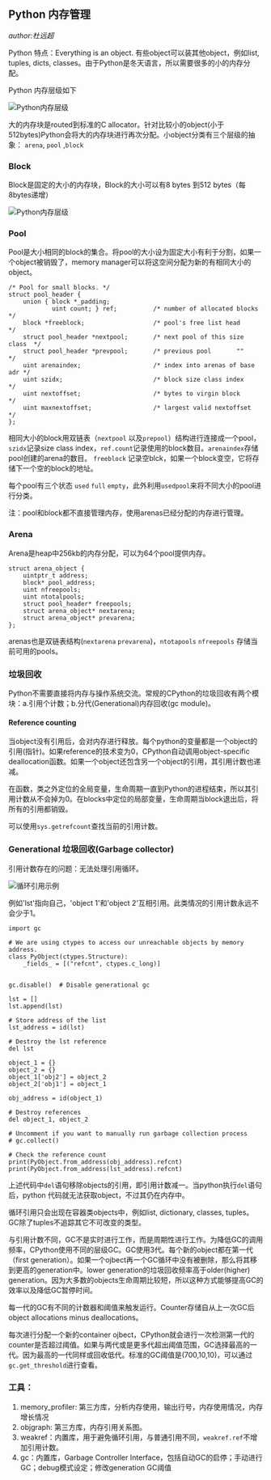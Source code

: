 ## Python 内存管理

*author:杜远超*

Python 特点：Everything is an object. 有些object可以装其他object，例如list, tuples, dicts, classes。由于Python是冬天语言，所以需要很多的小的内存分配。

Python 内存层级如下

![Python内存层级](images/python_hierarchical_layers.png)

大的内存块是routed到标准的C allocator。针对比较小的object(小于512bytes)Python会将大的内存块进行再次分配。小object分类有三个层级的抽象： `arena`,  `pool` ,`block`

### Block
Block是固定的大小的内存块，Block的大小可以有8 bytes 到512 bytes（每8bytes递增）


![Python内存层级](images/block.png)

### Pool
Pool是大小相同的block的集合。将pool的大小设为固定大小有利于分割，如果一个object被销毁了，memory manager可以将这空间分配为新的有相同大小的object。

```
/* Pool for small blocks. */
struct pool_header {
    union { block *_padding;
            uint count; } ref;          /* number of allocated blocks    */
    block *freeblock;                   /* pool's free list head         */
    struct pool_header *nextpool;       /* next pool of this size class  */
    struct pool_header *prevpool;       /* previous pool       ""        */
    uint arenaindex;                    /* index into arenas of base adr */
    uint szidx;                         /* block size class index        */
    uint nextoffset;                    /* bytes to virgin block         */
    uint maxnextoffset;                 /* largest valid nextoffset      */
};
```
相同大小的block用双链表（`nextpool` 以及`prepool`）结构进行连接成一个pool，`szidx`记录size class index，`ref.count`记录使用的block数目。`arenaindex`存储pool创建的arena的数目。 `freeblock` 记录空blck，如果一个block变空，它将存储下一个空的block的地址。

每个pool有三个状态 `used` `full` `empty`，此外利用`usedpool`来将不同大小的pool进行分类。

注：pool和block都不直接管理内存，使用arenas已经分配的内存进行管理。

### Arena
Arena是heap中256kb的内存分配，可以为64个pool提供内存。


```
struct arena_object {
    uintptr_t address;
    block* pool_address;
    uint nfreepools;
    uint ntotalpools;
    struct pool_header* freepools;
    struct arena_object* nextarena;
    struct arena_object* prevarena;
};
```
arenas也是双链表结构(`nextarena` `prevarena`)，`ntotapools` `nfreepools` 存储当前可用的pools。


### 垃圾回收
Python不需要直接将内存与操作系统交流。常规的CPython的垃圾回收有两个模块：a.引用个计数；b.分代(Generational)内存回收(gc module)。

#### Reference counting
当object没有引用后，会对内存进行释放。每个python的变量都是一个object的引用(指针)。如果reference的技术变为0，CPython自动调用object-specific deallocation函数。如果一个object还包含另一个object的引用，其引用计数也递减。

在函数，类之外定位的全局变量，生命周期一直到Python的进程结束，所以其引用计数从不会掉为0。在blocks中定位的局部变量，生命周期当block退出后，将所有的引用都销毁。

可以使用`sys.getrefcount`查找当前的引用计数。

### Generational 垃圾回收(Garbage collector)
引用计数存在的问题：无法处理引用循环。

![循环引用示例](images/recurent_reference.png)

例如'lst'指向自己，'object 1'和'object 2'互相引用。此类情况的引用计数永远不会少于1。


```
import gc

# We are using ctypes to access our unreachable objects by memory address.
class PyObject(ctypes.Structure):
    _fields_ = [("refcnt", ctypes.c_long)]


gc.disable()  # Disable generational gc

lst = []
lst.append(lst)

# Store address of the list
lst_address = id(lst)

# Destroy the lst reference
del lst

object_1 = {}
object_2 = {}
object_1['obj2'] = object_2
object_2['obj1'] = object_1

obj_address = id(object_1)

# Destroy references
del object_1, object_2

# Uncomment if you want to manually run garbage collection process 
# gc.collect()

# Check the reference count
print(PyObject.from_address(obj_address).refcnt)
print(PyObject.from_address(lst_address).refcnt)
```

上述代码中`del`语句移除objects的引用，即引用计数减一。当python执行`del`语句后，python 代码就无法获取object，不过其仍在内存中。

循环引用只会出现在容器类objects中，例如list, dictionary, classes, tuples。GC除了tuples不追踪其它不可改变的类型。

与引用计数不同，GC不是实时进行工作，而是周期性进行工作。为降低GC的调用频率，CPython使用不同的层级GC。GC使用3代。每个新的object都在第一代（first generation）。如果一个ojbect再一个GC循环中没有被删除，那么将其移到更高的generation中。lower generation的垃圾回收频率高于older(higher) generation。因为大多数的objects生命周期比较短，所以这种方式能够提高GC的效率以及降低GC暂停时间。

每一代的GC有不同的计数器和阈值来触发运行。Counter存储自从上一次GC后object allocations minus deallocations。

每次进行分配一个新的container ojbect，CPython就会进行一次检测第一代的counter是否超过阈值。如果与两代或是更多代超出阈值范围，GC选择最高的一代。因为最高的一代同样或回收低代。标准的GC阈值是(700,10,10)，可以通过`gc.get_threshold`进行查看。




### 工具：
1. memory_profiler: 第三方库，分析内存使用，输出行号，内存使用情况，内存增长情况
2. objgraph: 第三方库，内存引用关系图。
3. weakref：内置库，用于避免循环引用，与普通引用不同，`weakref.ref`不增加引用计数。
4. gc：内置库，Garbage Controller Interface，包括自动GC的启停；手动进行GC；debug模式设定；修改generation GC阈值